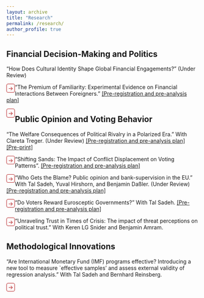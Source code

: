 ```yaml
---
layout: archive
title: "Research"
permalink: /research/
author_profile: true
---
```


<style> details { float:left; cursor: pointer; &:hover { color: #fff; background-color: #b21619 !important; } } details > summary { display: inline-block; margin-bottom: 0.25em; padding: 0.125em 0.25em; color: #b21619; text-align: center; text-decoration: none !important; border: 1px solid; border-color: #b21619; border-radius: 4px; cursor: pointer; } details > summary::-webkit-details-marker { display: none; float:left; } details > p { margin-bottom: 0.25em; padding: 0.125em 0.25em; box-shadow: 1px 1px 2px #bbbbbb; } </style>

Financial Decision-Making and Politics
---
“How Does Cultural Identity Shape Global Financial Engagements?” (Under Review)
<details>
  <summary>→</summary>
  <p>IPE scholars often view financial liberalization as a uniform process, assuming that once a country opens its financial sector, it does so broadly and equally for all foreign partners, both in theory and practice. However, this perspective overlooks a crucial reality: financial openness is far more selective. What drives this selectivity? I argue that cultural identity factors—specifically cultural distance and internal diversity—play a key role in shaping financial relationships between countries. Using country-level panel data, I present empirical evidence showing that cultural distance acts as a barrier to deeper financial integration, while internal cultural diversity is linked to more open financial policies. This research challenges the notion that financial liberalization follows a ‘one-size-fits-all’ model, offering a new perspective on the selective nature of global financial engagement. The findings help explain why some international financial partnerships flourish while others falter, despite formal cooperation. Recognizing this selectivity encourages more realistic expectations about financial openness and promotes the development of cooperation frameworks that better reflect the complexities of global economic relationships.</p>
</details>

“The Premium of Familiarity: Experimental Evidence on Financial Interactions Between Foreigners.” 
[[Pre-registration and pre-analysis plan]](https://osf.io/ep36v)
<details>
  <summary>→</summary>
  <p>What drives individuals to engage financially with certain foreign entities while avoiding others? This paper examines the role of cultural identity in financial decision-making on a global scale, with cues of cultural similarity or difference triggering cognitive biases toward in-group favoritism. Through a pre-registered behavioral experiment with a nationally representative U.S. sample, I investigate how cultural proximity and diversity affect individuals' willingness to engage financially with foreign entities across varying degrees of perceived ‘out-group’ status—and how these interactions influence preferences regarding foreign economic presence in the local market. Findings reveal that in-group favoritism strongly shapes financial behavior and attitudes, leading to biases that can undermine democratic values, social cohesion, and human capital. By uncovering the roots of cooperation—and barriers to it—this study sheds light on essential dynamics that affect both domestic society and international relations.</p>
</details>

Public Opinion and Voting Behavior
---
“The Welfare Consequences of Political Rivalry in a Polarized Era.” With Clareta Treger. (Under Review)
[[Pre-registration and pre-analysis plan]](https://osf.io/7bgzm/) [[Pre-print]](https://osf.io/preprints/osf/upqs8)
<details>
  <summary>→</summary>
  <p>Could political rivalry in a setting of high affective polarization manifest in a willingness to curtail social rights from political opponents? This study explores whether political rivalry in a polarized era biases perceptions of welfare deservingness, typically guided by political ideology and the degree to which welfare recipients are motivated to seek employment. Using the Israeli 2023 judicial reform crisis as a case study, we conducted a pre-registered experiment, manipulating the motivation and implicit political affiliations of hypothetical welfare recipients. We find that while motivated recipients are generally seen as more deserving, political biases significantly distort these evaluations. Out-group recipients are viewed as less deserving than in-group members. Additionally, absent political cues, motivation bears a higher reward for recipients as compared to both in- and out-group motivated recipients. The study reveals the societal risks of escalating political divisions, including the denial of social rights of political out-group members.</p>
</details>

“Shifting Sands: The Impact of Conflict Displacement on Voting Patterns”.
[[Pre-registration and pre-analysis plan]](https://osf.io/gua8y/)
<details>
  <summary>→</summary>
  <p>Does exposure to conflict displacement amplify support for far-right parties? This study investigates the political impact of October the Seventh, focusing on conflict-induced displacement. Utilizing a pre-registered survey and Regression Discontinuity Design (RDD) analysis, I examine a natural experiment in Israel, where government-ordered evacuations due to military conflicts offer a unique opportunity to assess the causal effects of displacement on political outcomes. By analyzing changes in retrospective and prospective voting, as well as in political ideology, this research provides robust evidence on how security-driven displacement influences support for far-right parties. It addresses gaps in theories of democratic governance and retrospective voting by highlighting the role of security threats and displacement in shaping populist movements. The findings offer valuable insights for policymakers to address the concerns driving support for far-right parties and promote a more stable political discourse.</p>
</details>

“Who Gets the Blame? Public opinion and bank-supervision in the EU.” With Tal Sadeh, Yuval Hirshorn, and Benjamin Daßler. (Under Review)
[[Pre-registration and pre-analysis plan]](https://osf.io/4afq8/)
<details>
  <summary>→</summary>
  <p>The 2010-12 European banking crisis triggered severe recessions, job losses, and austerity measures.
In response, member states delegated some bank-supervision authority to the European Union
(EU). We argue that this delegation enables governments to shift blame for bank failures to the EU.
This blame-shifting strategy shapes public opinion, altering perceptions of who is accountable for
economic failures. Using a conjoint survey experiment with 1,724 participants in Germany, a least
likely country for our argument, we find that a hypothetical taxpayer-funded bailout reduces
support for governing parties by 18 percent on average when national authorities are mainly
responsible for bank-supervision, but this effect disappears when the EU assumes a dominant role.
This effect exists across the gender, regional, socio-economic, education, and left-right divides,
across varying levels of exposure to banks, and regardless of whether people know that the German
bank regulator (Bafin) is independent from the government. However, the blame avoidance effect is
especially pronounced in people who are young, live in poor Länder, are university graduates, do
not trust national institutions, or have pro-EU views. EU-level bank-supervision failure actually
increases public support for non-government Eurosceptic parties, but is detrimental for left-wing or
Eurosceptic governments, especially extreme ones. Thus, this study helps explore key patterns of
public support for governments that delegate policies to the EU, and by implication support for
delegation itself, across geographical spaces and social groups. This is also a study of the
implications, in terms of public support for delegation, of IO-related outcomes such as bank-
supervisions.</p>
</details>

“Do Voters Reward Eurosceptic Governments?” With Tal Sadeh. 
[[Pre-registration and pre-analysis plan]](https://osf.io/CB4ZQ/)
<details>
  <summary>→</summary>
  <p>There is ample literature on drivers of electoral success of Eurosceptic parties, but less on the electoral rewards for their performance in office. Eurosceptic parties, typically populist but not necessarily radical right, operate within the European Union (EU)’s highly developed multi-level governance structure, which blunts their agenda more than other international organizations do. We lack a theory about how voters respond to the record of Eurosceptic governments. We argue that when European integration accelerates, support for Eurosceptic government parties falls even if support for Eurosceptic parties outside government increases, and that fiscal allocations from the EU counterintuitively further reduce support for incumbent Eurosceptic parties. We demonstrate our arguments using observational data on all parties and national elections in all of the EU member states from 1979 to 2018 and test our hypotheses with a conjoint survey experimental design.</p>
</details>

“Unraveling Trust in Times of Crisis: The impact of threat perceptions on political trust.” With Keren LG Snider and Benjamin Amram.

Methodological Innovations
---
“Are International Monetary Fund (IMF) programs effective? Introducing a new tool to measure `effective samples’ and assess external validity of regression analysis.” With Tal Sadeh and Bernhard Reinsberg.
<details>
  <summary>→</summary>
  <p>According to the literature, the IMF’s track-record in averting financial crises and promoting economic growth is mixed, and evidence suggests that IMF programs may increase poverty and income inequality, and have adverse and even gendered effects on unemployment, labour income and rights. IMF programs are also linked to deteriorating public health, educational outcomes, vaccination rates, child mortality, corruption, government instability and the likelihood of civil war. We replicate results from 508 models in 29 related articles in top journals (all such articles for which we could obtain replication files), and find that many of them effectively base their conclusions on a small set of countries or years, even when their nominal samples are large. To calculate this we develop indicators of the size of effective samples, which tell us if a particular estimate is based on the entire data fed into the regression, or rather on an effectively narrower subset of observations. A small effective sample hinders the ability to generalize the results to the entire nominal sample (low internal validity), and possibly also to a target population (low external validity) especially if the sample is representative of the population. These indicators, which are comparable across models and datasets, can be applied to a range of regression analyses and methods. We use these indicators to also demonstrate how scholars trade-off meticulousness (in both treatment operationalization and in causal identification) against generalizability. Our indicators can help scholars manage and optimize this trade-off (Stata and R packages are provided).</p>
</details>

